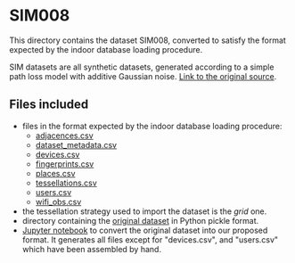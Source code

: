 # SIM008

This directory contains the dataset SIM008, converted to satisfy the format expected by the indoor database loading procedure.

SIM datasets are all synthetic datasets, generated according to a simple path loss model with additive Gaussian noise. [Link to the original source](https://www.mdpi.com/1424-8220/17/12/2736).

## Files included

* files in the format expected by the indoor database loading procedure:
  * [adjacences.csv](https://github.com/dslab-uniud/Database-indoor/blob/main/Datasets/converted_datasets/SIM008/adjacences.csv)
  * [dataset_metadata.csv](https://github.com/dslab-uniud/Database-indoor/blob/main/Datasets/converted_datasets/SIM008/dataset_metadata.csv)
  * [devices.csv](https://github.com/dslab-uniud/Database-indoor/blob/main/Datasets/converted_datasets/SIM008/devices.csv)
  * [fingerprints.csv](https://github.com/dslab-uniud/Database-indoor/blob/main/Datasets/converted_datasets/SIM008/fingerprints.csv)
  * [places.csv](https://github.com/dslab-uniud/Database-indoor/blob/main/Datasets/converted_datasets/SIM008/places.csv)
  * [tessellations.csv](https://github.com/dslab-uniud/Database-indoor/blob/main/Datasets/converted_datasets/SIM008/tessellations.csv)
  * [users.csv](https://github.com/dslab-uniud/Database-indoor/blob/main/Datasets/converted_datasets/SIM008/users.csv)
  * [wifi_obs.csv](https://github.com/dslab-uniud/Database-indoor/blob/main/Datasets/converted_datasets/SIM008/wifi_obs.csv)
* the tessellation strategy used to import the dataset is the _grid_ one.
* directory containing the [original dataset](https://github.com/dslab-uniud/Database-indoor/blob/main/Datasets/raw_datasets/SIM/SIM008/) in Python pickle format.
* [Jupyter notebook](https://github.com/dslab-uniud/Database-indoor/blob/main/Datasets/sim_convert.ipynb) to convert the original dataset into our proposed format. It generates all files except for "devices.csv", and "users.csv" which have been assembled by hand.
